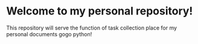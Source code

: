 # Welcome to my personal repository!

This repository will serve the function of task collection place for my personal documents
gogo python!
